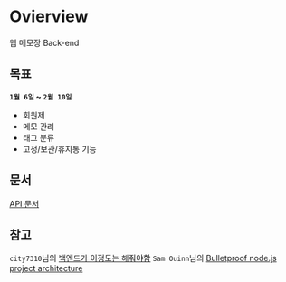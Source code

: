 # Ovierview

웹 메모장 Back-end

## 목표

**`1월 6일` ~ `2월 10일`**

- 회원제
- 메모 관리
- 태그 분류
- 고정/보관/휴지통 기능

## 문서

[API 문서](https://app.gitbook.com/@junha-ahn-dev/s/memo-back/)


## 참고

`city7310`님의 [백엔드가 이정도는 해줘야함](https://velog.io/@city7310/%EB%B0%B1%EC%97%94%EB%93%9C%EA%B0%80-%EC%9D%B4%EC%A0%95%EB%8F%84%EB%8A%94-%ED%95%B4%EC%A4%98%EC%95%BC-%ED%95%A8-1.-%EC%BB%A8%ED%85%90%EC%B8%A0%EC%9D%98-%EB%8F%99%EA%B8%B0%EC%99%80-%EA%B0%9C%EC%9A%94)
`Sam Ouinn`님의 [Bulletproof node.js project architecture](https://dev.to/santypk4/bulletproof-node-js-project-architecture-4epf)
